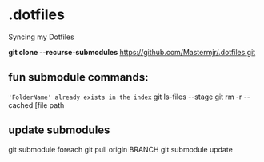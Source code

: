 # .dotfiles
Syncing my Dotfiles

**git clone --recurse-submodules** https://github.com/Mastermjr/.dotfiles.git

## fun submodule commands:
  `'FolderName' already exists in the index` 
  git ls-files --stage
  git rm -r --cached [file path

## update submodules
  git submodule foreach git pull origin BRANCH
  git submodule update
